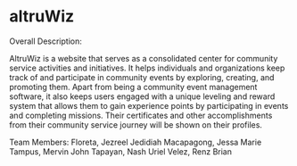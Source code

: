# altruWiz

Overall Description:

AltruWiz is a website that serves as a consolidated center for community service activities and initiatives. It helps individuals and organizations keep track of and participate in community events by exploring, creating, and promoting them. Apart from being a community event management software, it also keeps users engaged with a unique leveling and reward system that allows them to gain experience points by participating in events and completing missions. Their certificates and other accomplishments from their community service journey will be shown on their profiles.

Team Members:
Floreta, Jezreel Jedidiah 
Macapagong, Jessa Marie 
Tampus, Mervin John 
Tapayan, Nash Uriel
Velez, Renz Brian
